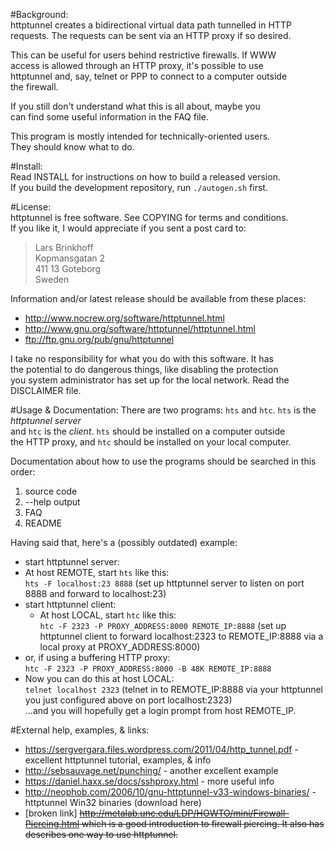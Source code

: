 #Background:  
httptunnel creates a bidirectional virtual data path tunnelled in HTTP  
requests.  The requests can be sent via an HTTP proxy if so desired.  

This can be useful for users behind restrictive firewalls.  If WWW  
access is allowed through an HTTP proxy, it's possible to use  
httptunnel and, say, telnet or PPP to connect to a computer outside  
the firewall.  

If you still don't understand what this is all about, maybe you  
can find some useful information in the FAQ file.  

This program is mostly intended for technically-oriented users.  
They should know what to do.  

#Install:  
Read INSTALL for instructions on how to build a released version.  
If you build the development repository, run `./autogen.sh` first.  

#License:  
httptunnel is free software.  See COPYING for terms and conditions.  
If you like it, I would appreciate if you sent a post card to:  
> Lars Brinkhoff  
> Kopmansgatan 2  
> 411 13  Goteborg  
> Sweden  

Information and/or latest release should be available from these places:  
 * http://www.nocrew.org/software/httptunnel.html  
 * http://www.gnu.org/software/httptunnel/httptunnel.html  
 * ftp://ftp.gnu.org/pub/gnu/httptunnel  

I take no responsibility for what you do with this software.  It has  
the potential to do dangerous things, like disabling the protection  
you system administrator has set up for the local network.  Read the  
DISCLAIMER file.  

#Usage & Documentation: 
There are two programs: `hts` and `htc`.  `hts` is the *httptunnel server*  
and `htc` is the *client*.  `hts` should be installed on a computer outside  
the HTTP proxy, and `htc` should be installed on your local computer.  

Documentation about how to use the programs should be searched in this  
order:  
 1. source code  
 2. --help output  
 3. FAQ  
 4. README  

Having said that, here's a (possibly outdated) example:  
 * start httptunnel server:  
  * At host REMOTE, start `hts` like this:  
    `hts -F localhost:23 8888` (set up httptunnel server to listen on port 8888 and forward to localhost:23)   
 * start httptunnel client:  
   * At host LOCAL, start `htc` like this:  
    `htc -F 2323 -P PROXY_ADDRESS:8000 REMOTE_IP:8888` (set up httptunnel client to forward localhost:2323 to REMOTE_IP:8888 via a local proxy at PROXY_ADDRESS:8000) 
  * or, if using a buffering HTTP proxy:  
    `htc -F 2323 -P PROXY_ADDRESS:8000 -B 48K REMOTE_IP:8888`  
  * Now you can do this at host LOCAL:  
    `telnet localhost 2323` (telnet in to REMOTE_IP:8888 via your httptunnel you just configured above on port localhost:2323)  
    ...and you will hopefully get a login prompt from host REMOTE_IP.  

#External help, examples, & links:  

 * https://sergvergara.files.wordpress.com/2011/04/http_tunnel.pdf - excellent httptunnel tutorial, examples, & info
 * http://sebsauvage.net/punching/ - another excellent example
 * https://daniel.haxx.se/docs/sshproxy.html - more useful info
 * http://neophob.com/2006/10/gnu-httptunnel-v33-windows-binaries/ - httptunnel Win32 binaries (download here)
 * [broken link] ~~http://metalab.unc.edu/LDP/HOWTO/mini/Firewall-Piercing.html which is a good introduction to firewall piercing.  It also has describes one way to use httptunnel.~~
